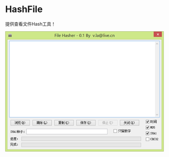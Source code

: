 HashFile
=========

提供查看文件Hash工具！

![HashFile](https://github.com/vla/HashFile/raw/master/view.png)
